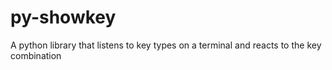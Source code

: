 py-showkey
==========

A python library that listens to key types on a terminal and reacts to the key combination
